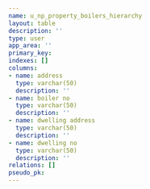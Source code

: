 ```yaml
---
name: u_np_property_boilers_hierarchy
layout: table
description: ''
type: user
app_area: ''
primary_key: 
indexes: []
columns:
- name: address
  type: varchar(50)
  description: ''
- name: boiler no
  type: varchar(50)
  description: ''
- name: dwelling address
  type: varchar(50)
  description: ''
- name: dwelling no
  type: varchar(50)
  description: ''
relations: []
pseudo_pk: 
---
```


